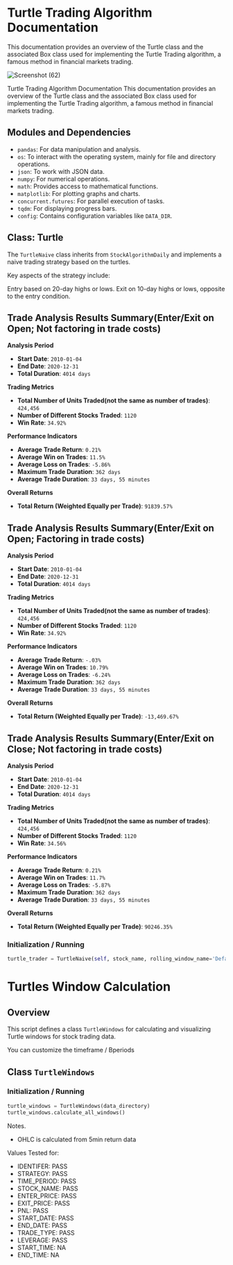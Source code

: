 # Turtle Trading Algorithm Documentation
This documentation provides an overview of the Turtle class and the associated Box class used for implementing the Turtle Trading algorithm, a famous method in financial markets trading.

![Screenshot (62)](https://github.com/lordyabu/CRSP-Lab/assets/92772420/70e99f04-5584-4034-8c8b-28730d00c149)


Turtle Trading Algorithm Documentation
This documentation provides an overview of the Turtle class and the associated Box class used for implementing the Turtle Trading algorithm, a famous method in financial markets trading.

## Modules and Dependencies
- `pandas`: For data manipulation and analysis.
- `os`: To interact with the operating system, mainly for file and directory operations.
- `json`: To work with JSON data.
- `numpy`: For numerical operations.
- `math`: Provides access to mathematical functions.
- `matplotlib`: For plotting graphs and charts.
- `concurrent.futures`: For parallel execution of tasks.
- `tqdm`: For displaying progress bars.
- `config`: Contains configuration variables like `DATA_DIR`.

## Class: Turtle

The `TurtleNaive` class inherits from `StockAlgorithmDaily` and implements a naive trading strategy based on the turtles.

Key aspects of the strategy include:

Entry based on 20-day highs or lows.
Exit on 10-day highs or lows, opposite to the entry condition.


## Trade Analysis Results Summary(Enter/Exit on Open; Not factoring in trade costs)

**Analysis Period**
- **Start Date**: `2010-01-04`
- **End Date**: `2020-12-31`
- **Total Duration**: `4014 days`

**Trading Metrics**
- **Total Number of Units Traded(not the same as number of trades)**: `424,456`
- **Number of Different Stocks Traded**: `1120`
- **Win Rate**: `34.92%`

**Performance Indicators**
- **Average Trade Return**: `0.21%`
- **Average Win on Trades**: `11.5%`
- **Average Loss on Trades**: `-5.86%`
- **Maximum Trade Duration**: `362 days`
- **Average Trade Duration**: `33 days, 55 minutes`

**Overall Returns**
- **Total Return (Weighted Equally per Trade)**: `91839.57%`


## Trade Analysis Results Summary(Enter/Exit on Open; Factoring in trade costs)

**Analysis Period**
- **Start Date**: `2010-01-04`
- **End Date**: `2020-12-31`
- **Total Duration**: `4014 days`

**Trading Metrics**
- **Total Number of Units Traded(not the same as number of trades)**: `424,456`
- **Number of Different Stocks Traded**: `1120`
- **Win Rate**: `34.92%`

**Performance Indicators**
- **Average Trade Return**: `-.03%`
- **Average Win on Trades**: `10.79%`
- **Average Loss on Trades**: `-6.24%`
- **Maximum Trade Duration**: `362 days`
- **Average Trade Duration**: `33 days, 55 minutes`

**Overall Returns**
- **Total Return (Weighted Equally per Trade)**: `-13,469.67%`


## Trade Analysis Results Summary(Enter/Exit on Close; Not factoring in trade costs)

**Analysis Period**
- **Start Date**: `2010-01-04`
- **End Date**: `2020-12-31`
- **Total Duration**: `4014 days`

**Trading Metrics**
- **Total Number of Units Traded(not the same as number of trades)**: `424,456`
- **Number of Different Stocks Traded**: `1120`
- **Win Rate**: `34.56%`

**Performance Indicators**
- **Average Trade Return**: `0.21%`
- **Average Win on Trades**: `11.7%`
- **Average Loss on Trades**: `-5.87%`
- **Maximum Trade Duration**: `362 days`
- **Average Trade Duration**: `33 days, 55 minutes`

**Overall Returns**
- **Total Return (Weighted Equally per Trade)**: `90246.35%`



### Initialization / Running
```python
turtle_trader = TurtleNaive(self, stock_name, rolling_window_name='Default', identifier=-1, time_period='Daily', reset_indexes=False, step=0)
```

# Turtles Window Calculation

## Overview
This script defines a class `TurtleWindows` for calculating and visualizing Turtle windows for stock trading data.

You can customize the timeframe / Bperiods

## Class `TurtleWindows`

### Initialization / Running

```python
turtle_windows = TurtleWindows(data_directory)
turtle_windows.calculate_all_windows()
```
Notes.
- OHLC is calculated from 5min return data

Values Tested for:
- IDENTIFER: PASS
- STRATEGY: PASS
- TIME_PERIOD: PASS
- STOCK_NAME: PASS
- ENTER_PRICE: PASS
- EXIT_PRICE: PASS
- PNL: PASS
- START_DATE: PASS
- END_DATE: PASS
- TRADE_TYPE: PASS
- LEVERAGE: PASS
- START_TIME: NA
- END_TIME: NA
